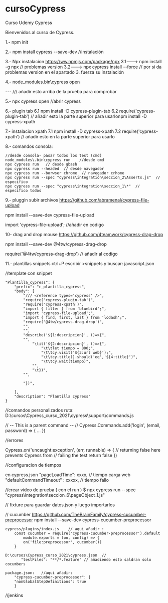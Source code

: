 # cursoCypress
Curso Udemy Cypress

Bienvenidos al curso de Cypress.

1.- npm init

2.- npm install cypress --save-dev  //instalación

3.- Npx instalacion  https://ww.npmjs.com/package/npx
3.1---> npm install -g npx  // problemas version 
3.2---> npx cypress install --force  // por si da problemas version en el apartado 3. fuerza su instalación


4.- node_modules\.bin\cypress open
 
--- /// <reference types="cypress" />  añadir esto arriba de la prueba para comprobar

5.- npx cypress open 	//abrir cypress

6.- plugin tab
    6.1 npm install -D cypress-plugin-tab
    6.2 require('cypress-plugin-tab')  // añadir esto la parte superior para usarlonpm install -D cypress-xpath



7.- instalacion xpath
    7.1 npm install -D cypress-xpath
    7.2 require('cypress-xpath')  // añadir esto en la parte superior para usarlo    

8.- comandos consola: 

    //desde consola- pasar todos los test (cmd)
    node_modules\.bin\cypress run    //desde cmd
    npx cypress run   // desde gbash
    npx cypress run --headed  // desde navegador
    npx cypress run --borwser chrome  // navegador crhome
    npx cypress run --spec "cypress\integration\seccion_2\Asserts.js"  // especifico
    npx cypress run --spec "cypress\integration\seccion_1\*"  // especifico todos 


9.- pluggin subir archivos
https://github.com/abramenal/cypress-file-upload

npm install --save-dev cypress-file-upload

import 'cypress-file-upload';   //añadir en codigo

10- drag and drop mouse
https://github.com/4teamwork/cypress-drag-drop

npm install --save-dev @4tw/cypress-drag-drop

require('@4tw/cypress-drag-drop') // añadir al codigo


11.- plantillas snippets
ctrl+P
escribir  >snippets y buscar: 
javascript.json 

//template con snippet

	"Plantilla_cypress": {
		"prefix": "c_plantilla_cypress",
		"body": [
			"/// <reference types='cypress' />",
			"require('cypress-plugin-tab')",
			"require('cypress-xpath')",
			"import { filter } from 'bluebird';",
			"import 'cypress-file-upload';",
			"import { find, first, last } from 'lodash';",
			"require('@4tw/cypress-drag-drop')",
			"",
			"",
			"describe('${1:descripcion}', ()=>{",
			"",
				"\tit('${2:descripcion}', ()=>{",
					"\t\tlet tiempo = 800;",
					"\t\tcy.visit('${3:url web}');",
					"\t\tcy.title().should('eq','${4:title}')",
					"\t\tcy.wait(tiempo)",
				"",
				"\t})",
			"",

			"})",
            
		],
		"description": "Plantilla cypress"
	}


//comandos personalizados
ruta:
	D:\cursos\Cypress_curso_2021\cypress\support\commands.js

// -- This is a parent command --
// Cypress.Commands.add('login', (email, password) => { ... })


//errores
 
Cypress.on('uncaught:exception', (err, runnable) => {
  // returning false here prevents Cypress from
  // failing the test
  return false
})


//configuracion de tiempos

en cypress.json
"pageLoadTime": xxxx,   // tiempo carga web
"defaultCommandTimeout" : xxxxx,  // tiempo fallo


//crear video de prueba  ( con el run ) 
	$ npx cypress run --spec "cypress\integration\seccion_6\pageObject_1.js"


// fixture para guardar datos.json y luego importarlos


// cucumber
	https://github.com/TheBrainFamily/cypress-cucumber-preprocessor
		npm install --save-dev cypress-cucumber-preprocessor

	cypress/plugins/index.js	// aqui añadir :
		const cucumber = require('cypress-cucumber-preprocessor').default
			module.exports = (on, config) => {
			on('file:preprocessor', cucumber())
		}

	D:\cursos\Cypress_curso_2021\cypress.json  //
		   "testFiles": "**/*.feature" // añadiendo esto saldran solo cocumbers
    
	package.json:	//aqui añadir:
		"cypress-cucumber-preprocessor": {
		"nonGlobalStepDefinitions": true
		}


//jenkins
